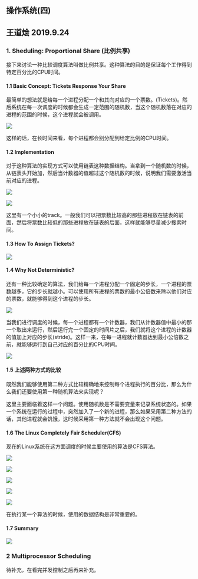 ## 操作系统(四) 
## 王道烩 2019.9.24

### 1. Sheduling: Proportional Share (比例共享)

接下来讨论一种比较调度算法叫做比例共享。这种算法的目的是保证每个工作得到特定百分比的CPU时间。

#### 1.1 Basic Concept: Tickets Response Your Share 

最简单的想法就是给每一个进程分配一个和其向对应的一个票数。(Tickets)。然后系统在每一次调度的时候都会生成一定范围的随机数，当这个随机数落在对应的进程的范围的时候，这个进程就会被调用。

![](./images/59.png)

这样的话，在长时间来看，每个进程都会别分配到给定比例的CPU时间。

#### 1.2 Implementation

对于这种算法的实现方式可以使用链表这种数据结构。当拿到一个随机数的时候，从链表头开始加，然后当计数器的值超过这个随机数的时候，说明我们需要激活当前对应的进程。

![](./images/60.png)

![](./images/61.png)

这里有一个小小的track。一般我们可以把票数比较高的那些进程放在链表的前面，然后将票数比较低的那些进程放在链表的后面，这样就能够尽量减少搜索时间。

#### 1.3 How To Assign Tickets?

![](./images/62.png)

#### 1.4 Why Not Deterministic?

还有一种比较确定的算法，我们给每一个进程分配一个固定的步长，一个进程的票数越多，它的步长就越小。可以使用所有进程的票数的最小公倍数来除以他们对应的票数，就能够得到这个进程的步长。

![](./images/63.png)

当我们进行调度的时候，每一个进程都有一个计数器，我们从计数器值中最小的那一个取出来运行，然后运行完一个固定的时间片之后，我们就将这个进程的计数器的值加上对应的步长(stride)。这样一来，在每一进程就计数器达到最小公倍数之前，就能够运行到自己对应的百分比的CPU时间。

![](./images/64.png)

#### 1.5 上述两种方式的比较

既然我们能够使用第二种方式比较精确地来控制每个进程执行的百分比，那么为什么我们还要使用第一种随机算法来实现呢？

这里主要面临着这样一个问题。使用随机数是不需要变量来记录系统状态的。如果一个系统在运行的过程中，突然加入了一个新的进程，那么如果采用第二种方法的话，其他进程就会饥饿，这时候采用第一种方法就不会出现这个问题。

#### 1.6 The Linux Completely Fair Scheduler(CFS)


现在的Linux系统在这方面调度的时候主要使用的算法是CFS算法。

![](./images/65.png)

![](./images/66.png)

![](./images/67.png)

![](./images/68.png)

![](./images/69.png)

在执行某一个算法的时候，使用的数据结构是非常重要的。

#### 1.7 Summary

![](./images/70.png)

### 2 Multiprocessor Scheduling

待补充，在看完并发控制之后再来补充。

